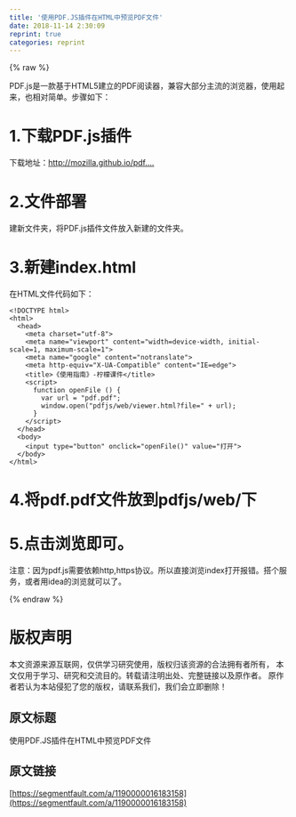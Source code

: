```yaml
---
title: '使用PDF.JS插件在HTML中预览PDF文件' 
date: 2018-11-14 2:30:09
reprint: true
categories: reprint
---
```


{% raw %}
<p>PDF.js&#x662F;&#x4E00;&#x6B3E;&#x57FA;&#x4E8E;HTML5&#x5EFA;&#x7ACB;&#x7684;PDF&#x9605;&#x8BFB;&#x5668;&#xFF0C;&#x517C;&#x5BB9;&#x5927;&#x90E8;&#x5206;&#x4E3B;&#x6D41;&#x7684;&#x6D4F;&#x89C8;&#x5668;&#xFF0C;&#x4F7F;&#x7528;&#x8D77;&#x6765;&#xFF0C;&#x4E5F;&#x76F8;&#x5BF9;&#x7B80;&#x5355;&#x3002;&#x6B65;&#x9AA4;&#x5982;&#x4E0B;&#xFF1A;</p><h1>1.&#x4E0B;&#x8F7D;PDF.js&#x63D2;&#x4EF6;</h1><p>&#x4E0B;&#x8F7D;&#x5730;&#x5740;&#xFF1A;<a href="http://mozilla.github.io/pdf.js/getting_started/#download" rel="nofollow noreferrer">http://mozilla.github.io/pdf....</a></p><h1>2.&#x6587;&#x4EF6;&#x90E8;&#x7F72;</h1><p>&#x5EFA;&#x65B0;&#x6587;&#x4EF6;&#x5939;&#xFF0C;&#x5C06;PDF.js&#x63D2;&#x4EF6;&#x6587;&#x4EF6;&#x653E;&#x5165;&#x65B0;&#x5EFA;&#x7684;&#x6587;&#x4EF6;&#x5939;&#x3002;</p><h1>3.&#x65B0;&#x5EFA;index.html</h1><p>&#x5728;HTML&#x6587;&#x4EF6;&#x4EE3;&#x7801;&#x5982;&#x4E0B;&#xFF1A;</p><pre><code>&lt;!DOCTYPE html&gt;
&lt;html&gt;
  &lt;head&gt;
    &lt;meta charset=&quot;utf-8&quot;&gt;
    &lt;meta name=&quot;viewport&quot; content=&quot;width=device-width, initial-scale=1, maximum-scale=1&quot;&gt;
    &lt;meta name=&quot;google&quot; content=&quot;notranslate&quot;&gt;
    &lt;meta http-equiv=&quot;X-UA-Compatible&quot; content=&quot;IE=edge&quot;&gt;
    &lt;title&gt;&#x300A;&#x4F7F;&#x7528;&#x6307;&#x5357;&#x300B;-&#x67E0;&#x6AAC;&#x8BFE;&#x4EF6;&lt;/title&gt;
    &lt;script&gt;
      function openFile () {
        var url = &quot;pdf.pdf&quot;;
        window.open(&quot;pdfjs/web/viewer.html?file=&quot; + url);
      }
    &lt;/script&gt;
  &lt;/head&gt;
  &lt;body&gt;
    &lt;input type=&quot;button&quot; onclick=&quot;openFile()&quot; value=&quot;&#x6253;&#x5F00;&quot;&gt;
  &lt;/body&gt;
&lt;/html&gt;</code></pre><h1>4.&#x5C06;pdf.pdf&#x6587;&#x4EF6;&#x653E;&#x5230;pdfjs/web/&#x4E0B;</h1><h1>5.&#x70B9;&#x51FB;&#x6D4F;&#x89C8;&#x5373;&#x53EF;&#x3002;</h1><p>&#x6CE8;&#x610F;&#xFF1A;&#x56E0;&#x4E3A;pdf.js&#x9700;&#x8981;&#x4F9D;&#x8D56;http,https&#x534F;&#x8BAE;&#x3002;&#x6240;&#x4EE5;&#x76F4;&#x63A5;&#x6D4F;&#x89C8;index&#x6253;&#x5F00;&#x62A5;&#x9519;&#x3002;&#x642D;&#x4E2A;&#x670D;&#x52A1;&#xFF0C;&#x6216;&#x8005;&#x7528;idea&#x7684;&#x6D4F;&#x89C8;&#x5C31;&#x53EF;&#x4EE5;&#x4E86;&#x3002;</p>
{% endraw %}

# 版权声明
本文资源来源互联网，仅供学习研究使用，版权归该资源的合法拥有者所有，
本文仅用于学习、研究和交流目的。转载请注明出处、完整链接以及原作者。
原作者若认为本站侵犯了您的版权，请联系我们，我们会立即删除！

## 原文标题
使用PDF.JS插件在HTML中预览PDF文件

## 原文链接
[https://segmentfault.com/a/1190000016183158](https://segmentfault.com/a/1190000016183158)


